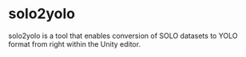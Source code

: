# solo2yolo
solo2yolo is a tool that enables conversion of SOLO datasets to YOLO format from right within the Unity editor.
